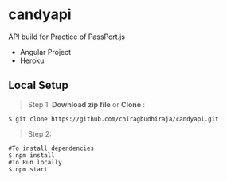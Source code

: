 # candyapi
API build for Practice of PassPort.js
- Angular Project
- Heroku
## Local Setup
> Step 1: 
**Download zip file** 
or 
**Clone** :

`$ git clone https://github.com/chiragbudhiraja/candyapi.git`


>Step 2:
```
#To install dependencies
$ npm install
#To Run locally
$ npm start 
``` 
